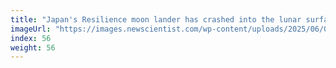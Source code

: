 ```yaml
---
title: "Japan's Resilience moon lander has crashed into the lunar surface"
imageUrl: "https://images.newscientist.com/wp-content/uploads/2025/06/06105855/SEI_254502810.jpg?width=788"
index: 56
weight: 56
---
```

